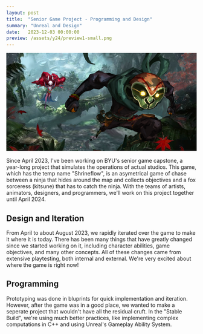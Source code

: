 ```yaml
---
layout: post
title:  "Senior Game Project - Programming and Design"
summary: "Unreal and Design"
date:   2023-12-03 00:00:00
preview: /assets/y24/preview1-small.png
---
```


![Picture 1](/assets/y24/preview-big.png)

<!-- # Shrineflow -->
Since April 2023, I've been working on BYU's senior game capstone, a year-long project that simulates the operations of actual studios. This game, which has the temp name "Shrineflow", is an asymetrical game of chase between a ninja that hides around the map and collects objectives and a fox sorceress (kitsune) that has to catch the ninja. With the teams of artists, animators, designers, and programmers, we'll work on this project together until April 2024.

## Design and Iteration
From April to about August 2023, we rapidly iterated over the game to make it where it is today. There has been many things that have greatly changed since we started working on it, including character abilities, game objectives, and many other concepts. All of these changes came from extensive playtesting, both internal and external. We're very excited about where the game is right now!

## Programming
Prototyping was done in bluprints for quick implementation and iteration. However, after the game was in a good place, we wanted to make a seperate project that wouldn't have all the residual cruft. In the "Stable Build", we're using much better practices, like implementing complex computations in C++ and using Unreal's Gameplay Ability System.
